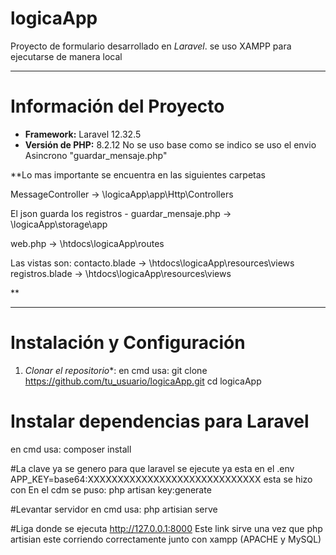 # logicaApp

Proyecto de formulario desarrollado en *Laravel*. se uso XAMPP para ejecutarse de manera local 

---

# Información del Proyecto

- **Framework:** Laravel 12.32.5  
- **Versión de PHP:** 8.2.12 
No se uso base como se indico se uso el envio Asincrono "guardar_mensaje.php"

**Lo mas importante se encuentra en las siguientes carpetas

MessageController -> \logicaApp\app\Http\Controllers 

El json guarda los registros - guardar_mensaje.php -> \logicaApp\storage\app

web.php -> \htdocs\logicaApp\routes

Las vistas son:
contacto.blade -> \htdocs\logicaApp\resources\views 
registros.blade -> \htdocs\logicaApp\resources\views 

**


---

# Instalación y Configuración

1. *Clonar el repositorio**:
en cmd usa: 
git clone https://github.com/tu_usuario/logicaApp.git
cd logicaApp

# Instalar dependencias para Laravel
en cmd usa:
composer install

#La clave ya se genero para que laravel se ejecute 
ya esta en el .env 
APP_KEY=base64:XXXXXXXXXXXXXXXXXXXXXXXXXXXXX
esta se hizo con 
En el cdm se puso:
php artisan key:generate

#Levantar servidor
en cmd usa:
php artisian serve

#Liga donde se ejecuta
http://127.0.0.1:8000
Este link sirve una vez que php artisian este corriendo correctamente junto con xampp (APACHE y MySQL)

